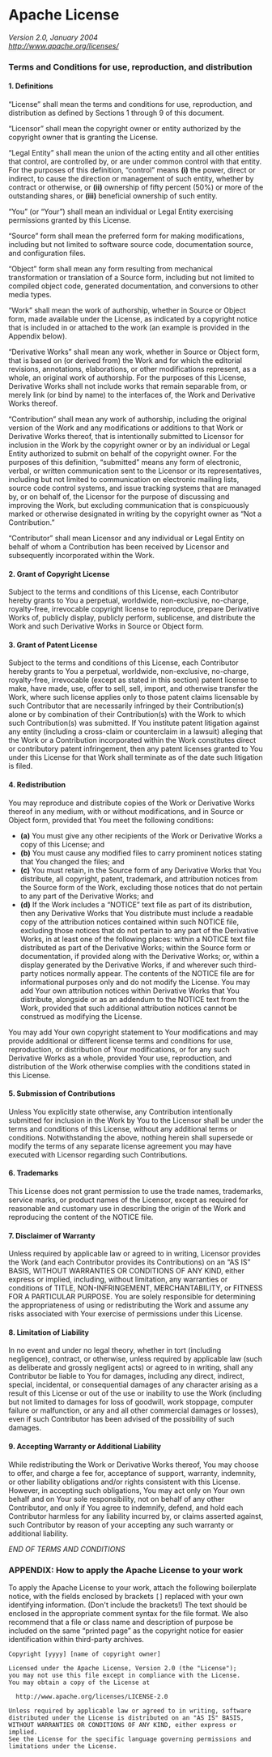 Apache License
==============

_Version 2.0, January 2004_  
_http://www.apache.org/licenses/_

### Terms and Conditions for use, reproduction, and distribution

#### 1. Definitions

“License” shall mean the terms and conditions for use, reproduction, and
distribution as defined by Sections 1 through 9 of this document.

“Licensor” shall mean the copyright owner or entity authorized by the copyright
owner that is granting the License.

“Legal Entity” shall mean the union of the acting entity and all other entities
that control, are controlled by, or are under common control with that entity.
For the purposes of this definition, “control” means **(i)** the power, direct or
indirect, to cause the direction or management of such entity, whether by
contract or otherwise, or **(ii)** ownership of fifty percent (50%) or more of the
outstanding shares, or **(iii)** beneficial ownership of such entity.

“You” (or “Your”) shall mean an individual or Legal Entity exercising
permissions granted by this License.

“Source” form shall mean the preferred form for making modifications, including
but not limited to software source code, documentation source, and configuration
files.

“Object” form shall mean any form resulting from mechanical transformation or
translation of a Source form, including but not limited to compiled object code,
generated documentation, and conversions to other media types.

“Work” shall mean the work of authorship, whether in Source or Object form, made
available under the License, as indicated by a copyright notice that is included
in or attached to the work (an example is provided in the Appendix below).

“Derivative Works” shall mean any work, whether in Source or Object form, that
is based on (or derived from) the Work and for which the editorial revisions,
annotations, elaborations, or other modifications represent, as a whole, an
original work of authorship. For the purposes of this License, Derivative Works
shall not include works that remain separable from, or merely link (or bind by
name) to the interfaces of, the Work and Derivative Works thereof.

“Contribution” shall mean any work of authorship, including the original version
of the Work and any modifications or additions to that Work or Derivative Works
thereof, that is intentionally submitted to Licensor for inclusion in the Work
by the copyright owner or by an individual or Legal Entity authorized to submit
on behalf of the copyright owner. For the purposes of this definition,
“submitted” means any form of electronic, verbal, or written communication sent
to the Licensor or its representatives, including but not limited to
communication on electronic mailing lists, source code control systems, and
issue tracking systems that are managed by, or on behalf of, the Licensor for
the purpose of discussing and improving the Work, but excluding communication
that is conspicuously marked or otherwise designated in writing by the copyright
owner as “Not a Contribution.”

“Contributor” shall mean Licensor and any individual or Legal Entity on behalf
of whom a Contribution has been received by Licensor and subsequently
incorporated within the Work.

#### 2. Grant of Copyright License

Subject to the terms and conditions of this License, each Contributor hereby
grants to You a perpetual, worldwide, non-exclusive, no-charge, royalty-free,
irrevocable copyright license to reproduce, prepare Derivative Works of,
publicly display, publicly perform, sublicense, and distribute the Work and such
Derivative Works in Source or Object form.

#### 3. Grant of Patent License

Subject to the terms and conditions of this License, each Contributor hereby
grants to You a perpetual, worldwide, non-exclusive, no-charge, royalty-free,
irrevocable (except as stated in this section) patent license to make, have
made, use, offer to sell, sell, import, and otherwise transfer the Work, where
such license applies only to those patent claims licensable by such Contributor
that are necessarily infringed by their Contribution(s) alone or by combination
of their Contribution(s) with the Work to which such Contribution(s) was
submitted. If You institute patent litigation against any entity (including a
cross-claim or counterclaim in a lawsuit) alleging that the Work or a
Contribution incorporated within the Work constitutes direct or contributory
patent infringement, then any patent licenses granted to You under this License
for that Work shall terminate as of the date such litigation is filed.

#### 4. Redistribution

You may reproduce and distribute copies of the Work or Derivative Works thereof
in any medium, with or without modifications, and in Source or Object form,
provided that You meet the following conditions:

* **(a)** You must give any other recipients of the Work or Derivative Works a copy of
this License; and
* **(b)** You must cause any modified files to carry prominent notices stating that You
changed the files; and
* **(c)** You must retain, in the Source form of any Derivative Works that You distribute,
all copyright, patent, trademark, and attribution notices from the Source form
of the Work, excluding those notices that do not pertain to any part of the
Derivative Works; and
* **(d)** If the Work includes a “NOTICE” text file as part of its distribution, then any
Derivative Works that You distribute must include a readable copy of the
attribution notices contained within such NOTICE file, excluding those notices
that do not pertain to any part of the Derivative Works, in at least one of the
following places: within a NOTICE text file distributed as part of the
Derivative Works; within the Source form or documentation, if provided along
with the Derivative Works; or, within a display generated by the Derivative
Works, if and wherever such third-party notices normally appear. The contents of
the NOTICE file are for informational purposes only and do not modify the
License. You may add Your own attribution notices within Derivative Works that
You distribute, alongside or as an addendum to the NOTICE text from the Work,
provided that such additional attribution notices cannot be construed as
modifying the License.

You may add Your own copyright statement to Your modifications and may provide
additional or different license terms and conditions for use, reproduction, or
distribution of Your modifications, or for any such Derivative Works as a whole,
provided Your use, reproduction, and distribution of the Work otherwise complies
with the conditions stated in this License.

#### 5. Submission of Contributions

Unless You explicitly state otherwise, any Contribution intentionally submitted
for inclusion in the Work by You to the Licensor shall be under the terms and
conditions of this License, without any additional terms or conditions.
Notwithstanding the above, nothing herein shall supersede or modify the terms of
any separate license agreement you may have executed with Licensor regarding
such Contributions.

#### 6. Trademarks

This License does not grant permission to use the trade names, trademarks,
service marks, or product names of the Licensor, except as required for
reasonable and customary use in describing the origin of the Work and
reproducing the content of the NOTICE file.

#### 7. Disclaimer of Warranty

Unless required by applicable law or agreed to in writing, Licensor provides the
Work (and each Contributor provides its Contributions) on an “AS IS” BASIS,
WITHOUT WARRANTIES OR CONDITIONS OF ANY KIND, either express or implied,
including, without limitation, any warranties or conditions of TITLE,
NON-INFRINGEMENT, MERCHANTABILITY, or FITNESS FOR A PARTICULAR PURPOSE. You are
solely responsible for determining the appropriateness of using or
redistributing the Work and assume any risks associated with Your exercise of
permissions under this License.

#### 8. Limitation of Liability

In no event and under no legal theory, whether in tort (including negligence),
contract, or otherwise, unless required by applicable law (such as deliberate
and grossly negligent acts) or agreed to in writing, shall any Contributor be
liable to You for damages, including any direct, indirect, special, incidental,
or consequential damages of any character arising as a result of this License or
out of the use or inability to use the Work (including but not limited to
damages for loss of goodwill, work stoppage, computer failure or malfunction, or
any and all other commercial damages or losses), even if such Contributor has
been advised of the possibility of such damages.

#### 9. Accepting Warranty or Additional Liability

While redistributing the Work or Derivative Works thereof, You may choose to
offer, and charge a fee for, acceptance of support, warranty, indemnity, or
other liability obligations and/or rights consistent with this License. However,
in accepting such obligations, You may act only on Your own behalf and on Your
sole responsibility, not on behalf of any other Contributor, and only if You
agree to indemnify, defend, and hold each Contributor harmless for any liability
incurred by, or claims asserted against, such Contributor by reason of your
accepting any such warranty or additional liability.

_END OF TERMS AND CONDITIONS_

### APPENDIX: How to apply the Apache License to your work

To apply the Apache License to your work, attach the following boilerplate
notice, with the fields enclosed by brackets `[]` replaced with your own
identifying information. (Don't include the brackets!) The text should be
enclosed in the appropriate comment syntax for the file format. We also
recommend that a file or class name and description of purpose be included on
the same “printed page” as the copyright notice for easier identification within
third-party archives.

    Copyright [yyyy] [name of copyright owner]
    
    Licensed under the Apache License, Version 2.0 (the "License");
    you may not use this file except in compliance with the License.
    You may obtain a copy of the License at
    
      http://www.apache.org/licenses/LICENSE-2.0
    
    Unless required by applicable law or agreed to in writing, software
    distributed under the License is distributed on an "AS IS" BASIS,
    WITHOUT WARRANTIES OR CONDITIONS OF ANY KIND, either express or implied.
    See the License for the specific language governing permissions and
    limitations under the License.
